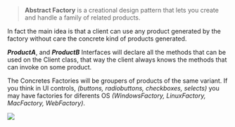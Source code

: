 >**Abstract Factory** is a creational design pattern that lets you create and handle a family of related products.

In fact the main idea is that a client can use any product generated by the factory without care the concrete kind of products generated.

***ProductA***, and ***ProductB*** Interfaces will declare all the methods that can be used on the Client class, that way the client always knows the methods that can invoke on some product.

The Concretes Factories will be groupers of products of the same variant. If you think in UI controls, *(buttons, radiobuttons, checkboxes, selects)* you may have factories for diferents OS *(WindowsFactory, LinuxFactory, MacFactory, WebFactory)*. 



![](https://refactoring.guru/images/patterns/diagrams/abstract-factory/structure.png)